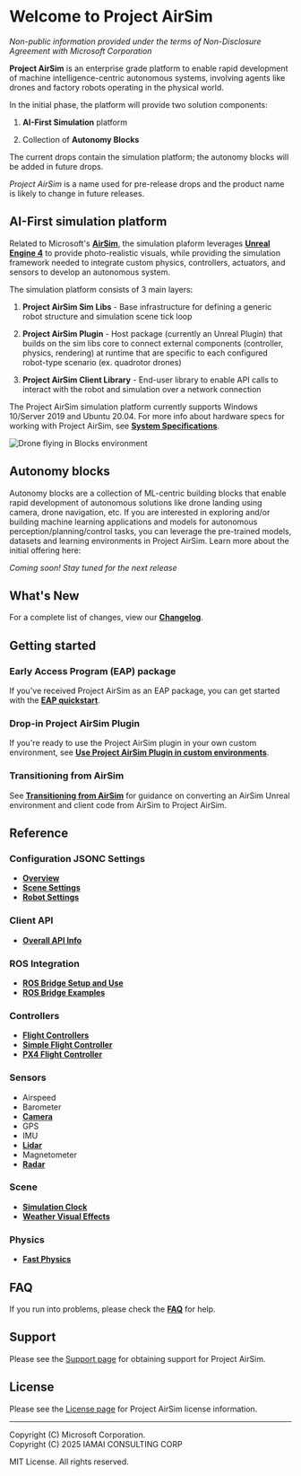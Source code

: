 # Welcome to Project AirSim

_Non-public information provided under the terms of Non-Disclosure Agreement with Microsoft Corporation_

**Project AirSim** is an enterprise grade platform to enable rapid development of machine intelligence-centric autonomous systems, involving agents like drones and factory robots operating in the physical world.

In the initial phase, the platform will provide two solution components:

1. **AI-First Simulation** platform

2. Collection of **Autonomy Blocks**

The current drops contain the simulation platform; the autonomy blocks will be added in future drops.

_Project AirSim_ is a name used for pre-release drops and the product name is likely to change in future releases.

## AI-First simulation platform

Related to Microsoft's **[AirSim](https://github.com/microsoft/AirSim)**, the simulation plaform leverages **[Unreal Engine 4](https://www.unrealengine.com/)** to provide photo-realistic visuals, while providing the simulation framework needed to integrate custom physics, controllers, actuators, and sensors to develop an autonomous system.

The simulation platform consists of 3 main layers:

1. **Project AirSim Sim Libs** - Base infrastructure for defining a generic robot structure and simulation scene tick loop

2. **Project AirSim Plugin** - Host package (currently an Unreal Plugin) that builds on the sim libs core to connect external components (controller, physics, rendering) at runtime that are specific to each configured robot-type scenario (ex. quadrotor drones)

3. **Project AirSim Client Library** - End-user library to enable API calls to interact with the robot and simulation over a network connection

The Project AirSim simulation platform currently supports Windows 10/Server 2019 and Ubuntu 20.04. For more info about hardware specs for working with Project AirSim, see **[System Specifications](system_specs.md)**.

![Drone flying in Blocks environment](images/drone_in_blocks.jpg)

## Autonomy blocks

Autonomy blocks are a collection of ML-centric building blocks that enable rapid development of autonomous solutions like drone landing using camera, drone navigation, etc.
If you are interested in exploring and/or building machine learning applications and models for autonomous perception/planning/control tasks, you can leverage the pre-trained models, datasets and learning environments in Project AirSim.
Learn more about the initial offering here:

*Coming soon! Stay tuned for the next release*

## What's New

For a complete list of changes, view our **[Changelog](changelog.md)**.

## Getting started

### Early Access Program (EAP) package

If you've received Project AirSim as an EAP package, you can get started with the **[EAP quickstart](eap_quickstart.md)**.

###  Drop-in Project AirSim Plugin

If you're ready to use the Project AirSim plugin in your own custom environment, see **[Use Project AirSim Plugin in custom environments](use_plugin.md)**.

### Transitioning from AirSim

See **[Transitioning from AirSim](transition_from_airsim.md)** for guidance on converting an AirSim Unreal environment and client code from AirSim to Project AirSim.

## Reference

### Configuration JSONC Settings

- **[Overview](config.md)**
- **[Scene Settings](config_scene.md)**
- **[Robot Settings](config_robot.md)**

### Client API

- **[Overall API Info](api.md)**

### ROS Integration

- **[ROS Bridge Setup and Use](ros/ros.md)**
- **[ROS Bridge Examples](ros/ros_examples.md)**

### Controllers

- **[Flight Controllers](controllers/controllers.md)**
- **[Simple Flight Controller](controllers/simple_flight.md)**
- **[PX4 Flight Controller](controllers/px4/px4.md)**

### Sensors

- Airspeed
- Barometer
- **[Camera](sensors/camera_capture_settings.md)**
- GPS
- IMU
- **[Lidar](sensors/lidar.md)**
- Magnetometer
- **[Radar](sensors/radar.md)**

### Scene

- **[Simulation Clock](scene/sim_clock.md)**
- **[Weather Visual Effects](scene/weather_visual_effects.md)**

### Physics

- **[Fast Physics](physics/fast_physics.md)**

## FAQ

If you run into problems, please check the **[FAQ](faq.md)** for help.

## Support

Please see the [Support page](support.md) for obtaining support for Project AirSim.

## License

Please see the [License page](license.md) for Project AirSim license information.

---

Copyright (C) Microsoft Corporation.  
Copyright (C) 2025 IAMAI CONSULTING CORP

MIT License. All rights reserved.
